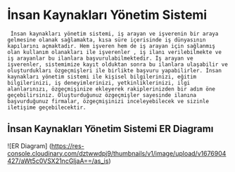 # İnsan Kaynakları Yönetim Sistemi
``` İnsan kaynakları yönetim sistemi, iş arayan ve işverenin bir araya gelmesine olanak sağlamakta, kısa süre içerisinde iş dünyasının kapılarını açmaktadır. Hem işveren hem de iş arayan için sağlanmış olan kullanım olanakları ile işverenler , iş ilanı verilebilmekte ve iş arayanlar bu ilanlara başvurulabilmektedir. İş arayan ve işverenler, sistemimize kayıt olduktan sonra bu ilanlara ulaşabilir ve oluşturdukları özgeçmişleri ile birlikte başvuru yapabilirler. İnsan kaynakları yönetim sistemi ile kişisel bilgilerinizi, eğitim bilgilerinizi, iş deneyimlerinizi, yetkinliklerinizi, ilgi alanlarınızı, özgeçmişinize ekleyerek rakiplerinizden bir adım öne geçebilirsiniz. Oluşturduğunuz özgeçmişler sayesinde ilanına başvurduğunuz firmalar, özgeçmişinizi inceleyebilecek ve sizinle iletişime geçebilecektir.```
## İnsan Kaynakları Yönetim Sistemi ER Diagramı
![ER Diagram] (https://res-console.cloudinary.com/dztwwdpj9/thumbnails/v1/image/upload/v1676904427/aWt5c0VSX21ncGljaA==/as_is)  
